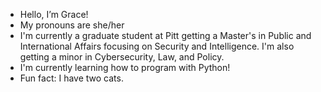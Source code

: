 - Hello, I’m Grace!
- My pronouns are she/her
- I'm currently a graduate student at Pitt getting a Master's in Public and International Affairs focusing on Security and Intelligence. I'm also getting a minor in Cybersecurity, Law, and Policy.
- I'm currently learning how to program with Python!
- Fun fact: I have two cats.

<!---
gmomalley320/gmomalley320 is a ✨ special ✨ repository because its `README.md` (this file) appears on your GitHub profile.
You can click the Preview link to take a look at your changes.
--->
